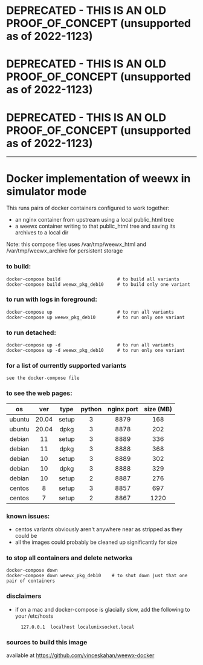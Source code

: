 
# DEPRECATED - THIS IS AN OLD PROOF_OF_CONCEPT (unsupported as of 2022-1123)
# DEPRECATED - THIS IS AN OLD PROOF_OF_CONCEPT (unsupported as of 2022-1123)
# DEPRECATED - THIS IS AN OLD PROOF_OF_CONCEPT (unsupported as of 2022-1123)

----
# Docker implementation of weewx in simulator mode

This runs pairs of docker containers configured to work together:

 * an nginx container from upstream using a local public_html tree
 * a weewx container writing to that public_html tree and saving its archives to a local dir

Note: this compose files uses /var/tmp/weewx_html and /var/tmp/weewx_archive for persistent storage

### to build:
    docker-compose build                     # to build all variants
    docker-compose build weewx_pkg_deb10     # to build only one variant

### to run with logs in foreground:
    docker-compose up                        # to run all variants
    docker-compose up weewx_pkg_deb10        # to run only one variant

### to run detached:
    docker-compose up -d                     # to run all variants
    docker-compose up -d weewx_pkg_deb10     # to run only one variant

### for a list of currently supported variants
    see the docker-compose file

### to see the web pages:

|   os   |  ver  |  type | python | nginx port | size (MB) |
| :---:  | :---: | :---: | :---:  |    :---:   |   :---:   |
| ubuntu | 20.04 | setup |   3    |    8879    |  168 |
| ubuntu | 20.04 | dpkg  |   3    |    8878    |  202 |
| debian | 11    | setup |   3    |    8889    |  336 |
| debian | 11    | dpkg  |   3    |    8888    |  368 |
| debian | 10    | setup |   3    |    8889    |  302 |
| debian | 10    | dpkg  |   3    |    8888    |  329 |
| debian | 10    | setup |   2    |    8887    |  276 |
| centos | 8     | setup |   3    |    8857    |  697 |
| centos | 7     | setup |   2    |    8867    |  1220 |

### known issues:
 * centos variants obviously aren't anywhere near as stripped as they could be
 * all the images could probably be cleaned up significantly for size
 
### to stop all containers and delete networks
    docker-compose down 
    docker-compose down weewx_pkg_deb10    # to shut down just that one pair of containers

### disclaimers
 * if on a mac and docker-compose is glacially slow, add the following to your /etc/hosts

         127.0.0.1	localhost localunixsocket.local

### sources to build this image
   available at https://github.com/vinceskahan/weewx-docker

